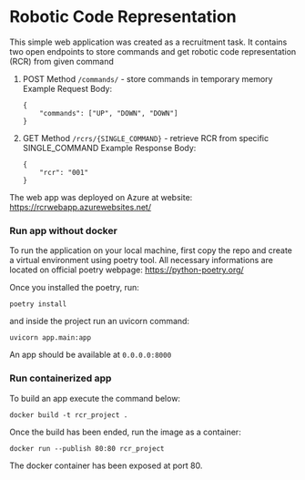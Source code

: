 # Robotic Code Representation

This simple web application was created as a recruitment task. It contains two open endpoints to store commands and get robotic code representation (RCR) from given command

1. POST Method `/commands/` - store commands in temporary memory
    Example Request Body:
    ```
    {
        "commands": ["UP", "DOWN", "DOWN"]
    }
    ```

2. GET Method `/rcrs/{SINGLE_COMMAND}` - retrieve RCR from specific SINGLE_COMMAND
    Example Response Body:
    ```
    {
        "rcr": "001"
    }
    ```

The web app was deployed on Azure at website: 
https://rcrwebapp.azurewebsites.net/

### Run app without docker

To run the application on your local machine, first copy the repo and create a virtual environment using poetry tool. All necessary informations are located on official poetry webpage: https://python-poetry.org/

Once you installed the poetry, run:

`poetry install`

and inside the project run an uvicorn command:

`uvicorn app.main:app`

An app should be available at `0.0.0.0:8000` 

### Run containerized app
To build an app execute the command below:

`docker build -t rcr_project .`

Once the build has been ended, run the image as a container:

`docker run --publish 80:80 rcr_project`

The docker container has been exposed at port 80.



